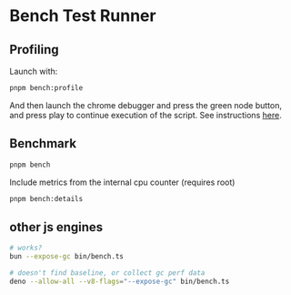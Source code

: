 # Bench Test Runner

## Profiling

Launch with:

```sh
pnpm bench:profile
```

And then launch the chrome debugger and press the green node button, and press play
to continue execution of the script.
See instructions [here](https://developer.chrome.com/docs/devtools/performance/nodejs).

## Benchmark

```sh
pnpm bench
```

Include metrics from the internal cpu counter (requires root)
```sh
pnpm bench:details
```

## other js engines
```sh
# works?
bun --expose-gc bin/bench.ts

# doesn't find baseline, or collect gc perf data
deno --allow-all --v8-flags="--expose-gc" bin/bench.ts
```
